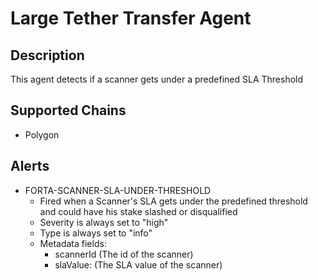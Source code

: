 # Large Tether Transfer Agent

## Description

This agent detects if a scanner gets under a predefined SLA Threshold

## Supported Chains

- Polygon

## Alerts

- FORTA-SCANNER-SLA-UNDER-THRESHOLD
  - Fired when a Scanner's SLA gets under the predefined threshold and could have his stake slashed or disqualified
  - Severity is always set to "high"
  - Type is always set to "info"
  - Metadata fields:
    - scannerId (The id of the scanner)
    - slaValue: (The SLA value of the scanner)
